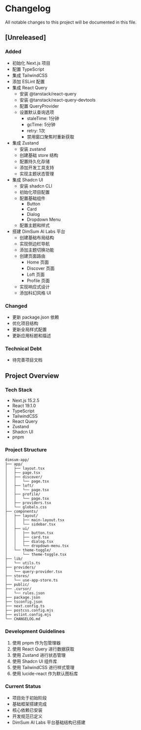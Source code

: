 # Changelog

All notable changes to this project will be documented in this file.

## [Unreleased]

### Added
- 初始化 Next.js 项目
- 配置 TypeScript
- 集成 TailwindCSS
- 添加 ESLint 配置
- 集成 React Query
  - 安装 @tanstack/react-query
  - 安装 @tanstack/react-query-devtools
  - 配置 QueryProvider
  - 设置默认查询选项
    - staleTime: 1分钟
    - gcTime: 5分钟
    - retry: 1次
    - 禁用窗口聚焦时重新获取
- 集成 Zustand
  - 安装 zustand
  - 创建基础 store 结构
  - 配置持久化存储
  - 添加开发工具支持
  - 实现主题状态管理
- 集成 Shadcn UI
  - 安装 shadcn CLI
  - 初始化项目配置
  - 配置基础组件
    - Button
    - Card
    - Dialog
    - Dropdown Menu
  - 配置主题和样式
- 搭建 DimSum AI Labs 平台
  - 创建基础布局结构
  - 实现侧边栏导航
  - 添加主题切换功能
  - 创建页面路由
    - Home 页面
    - Discover 页面
    - Loft 页面
    - Profile 页面
  - 实现响应式设计
  - 添加科幻风格 UI

### Changed
- 更新 package.json 依赖
- 优化项目结构
- 更新全局样式配置
- 更新应用标题和描述

### Technical Debt
- 待完善项目文档

## Project Overview

### Tech Stack
- Next.js 15.2.5
- React 19.1.0
- TypeScript
- TailwindCSS
- React Query
- Zustand
- Shadcn UI
- pnpm

### Project Structure
```
dimsum-app/
├── app/
│   ├── layout.tsx
│   ├── page.tsx
│   ├── discover/
│   │   └── page.tsx
│   ├── loft/
│   │   └── page.tsx
│   ├── profile/
│   │   └── page.tsx
│   ├── providers.tsx
│   └── globals.css
├── components/
│   ├── layout/
│   │   ├── main-layout.tsx
│   │   └── sidebar.tsx
│   ├── ui/
│   │   ├── button.tsx
│   │   ├── card.tsx
│   │   ├── dialog.tsx
│   │   └── dropdown-menu.tsx
│   └── theme-toggle/
│       └── theme-toggle.tsx
├── lib/
│   └── utils.ts
├── providers/
│   └── query-provider.tsx
├── stores/
│   └── use-app-store.ts
├── public/
├── .cursor/
│   └── rules.json
├── package.json
├── tsconfig.json
├── next.config.ts
├── postcss.config.mjs
├── eslint.config.mjs
└── CHANGELOG.md
```

### Development Guidelines
1. 使用 pnpm 作为包管理器
2. 使用 React Query 进行数据获取
3. 使用 Zustand 进行状态管理
4. 使用 Shadcn UI 组件库
5. 使用 TailwindCSS 进行样式管理
6. 使用 lucide-react 作为默认图标库

### Current Status
- 项目处于初始阶段
- 基础框架搭建完成
- 核心依赖已安装
- 开发规范已定义
- DimSum AI Labs 平台基础结构已搭建 